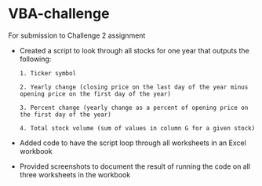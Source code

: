 # VBA-challenge
For submission to Challenge 2 assignment

  * Created a script to look through all stocks for one year that outputs the following:
        
        1. Ticker symbol
        
        2. Yearly change (closing price on the last day of the year minus opening price on the first day of the year)
        
        3. Percent change (yearly change as a percent of opening price on the first day of the year)
        
        4. Total stock volume (sum of values in column G for a given stock)
        
* Added code to have the script loop through all worksheets in an Excel workbook
* Provided screenshots to document the result of running the code on all three worksheets in the workbook
